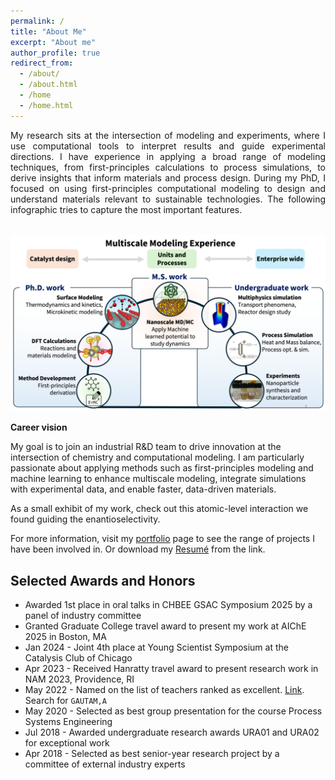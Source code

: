 ```yaml
---
permalink: /
title: "About Me"
excerpt: "About me"
author_profile: true
redirect_from: 
  - /about/
  - /about.html
  - /home
  - /home.html
---
```


<div style="text-align: justify"> My research sits at the intersection of modeling and experiments, where I use computational tools to interpret results and guide experimental directions. I have experience in applying a broad range of modeling techniques, from first-principles calculations to process simulations, to derive insights that inform materials and process design. During my PhD, I focused on using first-principles computational modeling to design and understand materials relevant to sustainable technologies. The following infographic tries to capture the most important features. </div>

<br/><img src='/files/experience.png'>

<b> Career vision </b>

My goal is to join an industrial R&D team to drive innovation at the intersection of chemistry and computational modeling. I am particularly passionate about applying methods such as first-principles modeling and machine learning to enhance multiscale modeling, integrate simulations with experimental data, and enable faster, data-driven materials.


As a small exhibit of my work, check out this atomic-level interaction we found guiding the enantioselectivity.

<model-viewer alt="3D View of ChimeraX chiral.glb file" src="/files/chiral.glb" style="width: 600px; height: 500px" shadow-intensity="1" camera-controls touch-action="pan-y" poster="/files/chiral.png">
</model-viewer>


For more information, visit my [portfolio](https://gautamankitkumar.github.io/portfolio/) page to see the range of projects I have been involved in. Or download my [Resumé](https://gautamankitkumar.github.io/cv/) from the link.


## Selected Awards and Honors
  * Awarded 1st place in oral talks in CHBEE GSAC Symposium 2025 by a panel of industry committee
  * Granted Graduate College travel award to present my work at AIChE 2025 in Boston, MA
  * Jan 2024 - Joint 4th place at Young Scientist Symposium at the Catalysis Club of Chicago
  * Apr 2023 - Received Hanratty travel award to present research work in NAM 2023, Providence, RI
  * May 2022 - Named on the list of teachers ranked as excellent. [Link](https://citl.illinois.edu/docs/default-source/teachers-ranked-as-excellent/tre-2023-spring.pdf). Search for ``GAUTAM,A``
  * May 2020 - Selected as best group presentation for the course Process Systems Engineering
  * Jul 2018 - Awarded undergraduate research awards URA01 and URA02 for exceptional work
  * Apr 2018 - Selected as best senior-year research project by a committee of external industry experts